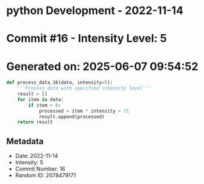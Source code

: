 ﻿# python Development - 2022-11-14
# Commit #16 - Intensity Level: 5
# Generated on: 2025-06-07 09:54:52
```python
def process_data_16(data, intensity=5):
    '''Process data with specified intensity level'''
    result = []
    for item in data:
        if item > 0:
            processed = item * intensity + 71
            result.append(processed)
    return result
```
## Metadata
- Date: 2022-11-14
- Intensity: 5
- Commit Number: 16
- Random ID: 2078479171
